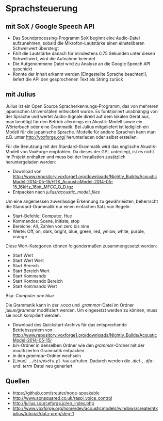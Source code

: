 # Sprachsteuerung

## mit SoX / Google Speech API

-   Das Soundprocessing-Programm SoX beginnt eine Audio-Datei aufzunehmen, sobald die Mikrofon-Lautstärke einen einstellbaren Schwellwert übersteigt
-   Fällt die Lautstärke danach für mindestens 0.75 Sekunden unter diesen Schwellwert, wird die Aufnahme beendet
-   Die Aufgenommene Datei wird zu Analyse an die Google Speech API geschickt
-   Konnte der Inhalt erkannt werden (Eingestellte Sprache beachten!), liefert die API den gesprochenen Text als String zurück


## mit Julius

Julius ist ein Open Source Spracherkennungs-Programm, das von mehreren japanischen Universitäten entwickelt wurde. Es funktioniert unabhängig von der Sprache und wertet Audio-Signale direkt auf dem lokalen Gerät aus, man benötigt für den Betrieb allerdings ein Akustik-Modell sowie ein Wörterbuch oder eine Grammatik. Bei Julius mitgeliefert ist lediglich ein Modell für die japanische Sprache. Modelle für andere Sprachen kann man z.B. unter http://voxforge.org/ herunterladen oder selbst erstellen.

Für die Benutzung mit der Standard-Grammatik wird das englische Akustik-Modell von VoxForge empfohlen. Da dieses der GPL unterliegt, ist es nicht im Projekt enthalten und muss bei der Installation zusätzlich heruntergeladen werden:

-   Download von http://www.repository.voxforge1.org/downloads/Nightly_Builds/AcousticModel-2014-05-15/HTK_AcousticModel-2014-05-15_16kHz_16bit_MFCC_O_D.tgz
-   Entpacken nach *julius/acoustic_model_files*

Um eine angemessen zuverlässige Erkennung zu gewährleisten, beherrscht die Standard-Grammatik nur einen einfachen Satz von Regeln:

-   Start-Befehle: Computer, Hue
-   Kommandos: Scene, initiate, stop
-   Bereiche: All, Zahlen von zero bis nine
-   Werte: Off, on, dark, bright, blue, green, red, yellow, white, purple, orange

Diese Wort-Kategorien können folgendermaßen zusammengesetzt werden:

-   Start Wert
-   Start Wert Wert
-   Start Bereich
-   Start Bereich Wert
-   Start Kommando
-   Start Kommando Bereich
-   Start Kommando Wert

Bsp: *Computer one blue*


Die Grammatik kann in der *.voca* und *.grammar*-Datei im Ordner *julius/grammar* modifiziert werden. Um eingesetzt werden zu können, muss sie noch kompiliert werden:

-   Download des Quickstart-Archivs für das entsprechende Betriebssystem von http://www.repository.voxforge1.org/downloads/Nightly_Builds/AcousticModel-2014-05-15/
-   *bin*-Ordner in denselben Ordner wie den *grammar*-Ordner mit der modifizierten Grammatik entpacken
-   in den *grammar*-Ordner wechseln
-   [Linux] `../bin/mkdfa.pl hue` aufrufen. Dadurch werden die *.dict*-, *.dfa*- und *.term*-Datei neu generiert



## Quellen

-   https://github.com/sreuter/node-speakable
-   http://www.aonsquared.co.uk/raspi_voice_control
-   http://julius.sourceforge.jp/en_index.php
-   http://www.voxforge.org/home/dev/acousticmodels/windows/create/htkjulius/tutorial/data-prep/step-1
